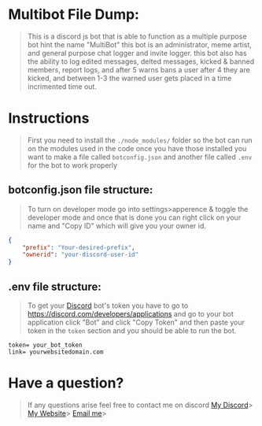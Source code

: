 # Multibot File Dump: 
> This is a discord js bot that is able to function as a multiple purpose bot hint the name "MultiBot" this bot is an administrator, meme artist, and general purpose chat logger and invite logger. this bot also has the ability to log edited messages, delted messages, kicked & banned members, report logs, and after 5 warns bans a user after 4 they are kicked, and between 1-3 the warned user gets placed in a time incrimented time out.

# Instructions
> First you need to install the `./node_modules/` folder so the bot can run on the modules used in the code once you have those installed you want to make a file called `botconfig.json` and another file called `.env` for the bot to work properly 

## botconfig.json file structure: 
> To turn on developer mode go into settings>apperence & toggle the developer mode and once that is done you can right click on your name and "Copy ID" which will give you your owner id.
```json
{
    "prefix": "Your-desired-prefix",
    "ownerid": "your-discord-user-id" 
}
```

## .env file structure: 
> To get your [Discord](https://discord.com/developers/applications/me) bot's token you have to go to https://discord.com/developers/applications and go to your bot application click "Bot" and click "Copy Token" and then paste your token in the `token` section and you should be able to run the bot. 
```
token= your_bot_token
link= yourwebsitedomain.com
```

# Have a question? 
> If any questions arise feel free to contact me on discord 
 [My Discord](https://discord.gg/KVTZdZw)>
[My Website](https://hunterswebdesigns.tk)>
[Email me](mailto:cadmdtdev@gmail.com?subject[Github])>
